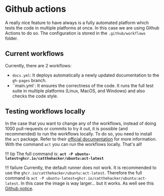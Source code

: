# Github actions
A really nice feature to have always is a fully automated platform which tests the code in multiple platforms at once. In this case we are using Github Actions to do so. The configuration is stored in the `.github/workflows` folder.

## Current workflows
Currently, there are 2 workflows:

- `docs.yml`: It deploys automatically a newly updated documentation to the `gh-pages` branch.
- ``main.yml`: It ensures the correctness of the code. It runs the full test suite in multiple platforms (Linux, MacOS, and Windows) and also checks the code style.

## Testing workflows locally
In the case that you want to change any of the workflows, instead of doing 1000 pull-requests or commits to try it out, it is possible (and recommended) to run the workflows locally. To do so, you need to install the `act` package. Refer to their [official documentation](https://nektosact.com/) for more information. With the command `act` you can run the workflows locally. That's all!

!!! tip
    The full command is: **`act -P ubuntu-latest=ghcr.io/catthehacker/ubuntu:act-latest`**

!!! failure
    Currently, the default runner does not work. It is recommended to use the `ghcr.io/catthehacker/ubuntu:act-latest`. Therefore the full command is `act -P ubuntu-latest=ghcr.io/catthehacker/ubuntu:act-latest`. In this case the image is way larger... but it works. As well see this [Github notice](https://github.blog/changelog/2024-03-07-github-actions-all-actions-will-run-on-node20-instead-of-node16-by-default/).